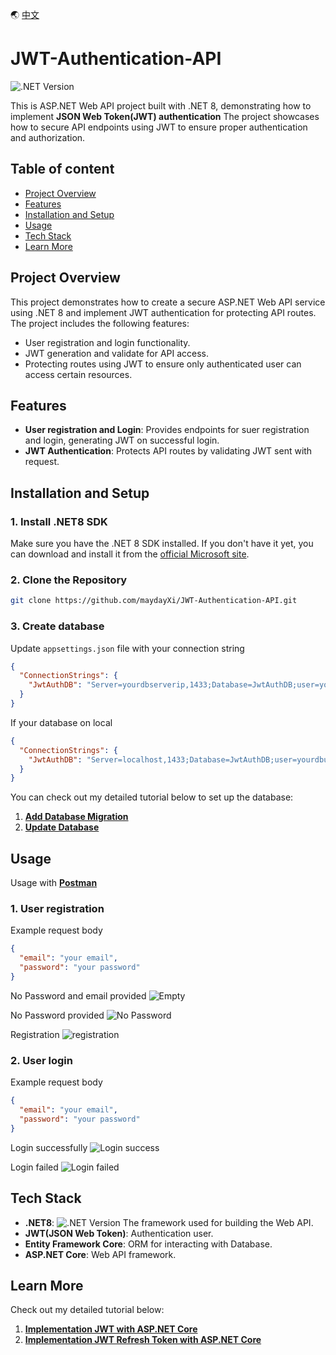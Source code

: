 🌏 [中文](/README.zh-tw.md)

# JWT-Authentication-API

![.NET Version](https://img.shields.io/badge/.NET-8.0-blue)

This is ASP.NET Web API project built with .NET 8, 
demonstrating how to implement **JSON Web Token(JWT) authentication**
The project showcases how to secure API endpoints using JWT to ensure proper authentication and authorization.

## Table of content

- [Project Overview](#project-overview)
- [Features](#features)
- [Installation and Setup](#installation-and-setup)
- [Usage](#usage)
- [Tech Stack](#tech-stack)
- [Learn More](#learn-more)

## Project Overview

This project demonstrates how to create a secure ASP.NET Web API service 
using .NET 8 and implement JWT authentication for protecting API routes. 
The project includes the following features:

- User registration and login functionality.
- JWT generation and validate for API access.
- Protecting routes using JWT to ensure only authenticated user can access certain resources.

## Features

- **User registration and Login**: Provides endpoints for suer registration and login,
generating JWT on successful login.
- **JWT Authentication**: Protects API routes by validating JWT sent with request. 

## Installation and Setup

### 1. Install .NET8 SDK

Make sure you have the .NET 8 SDK installed. If you don't have it yet, 
you can download and install it from the [official Microsoft site](https://dotnet.microsoft.com/download/dotnet/8.0).

### 2. Clone the Repository

```bash
git clone https://github.com/maydayXi/JWT-Authentication-API.git
```

### 3. Create database

Update `appsettings.json` file with your connection string

```json
{
  "ConnectionStrings": {
    "JwtAuthDB": "Server=yourdbserverip,1433;Database=JwtAuthDB;user=yourdbuser;password=yourdbpassword;TrustServerCertificate=True;"
  }
}
```

If your database on local 

```json
{
  "ConnectionStrings": {
    "JwtAuthDB": "Server=localhost,1433;Database=JwtAuthDB;user=yourdbuser;password=yourdbpassword;TrustServerCertificate=True;"
  }
}
```

You can check out my detailed tutorial below to set up the database:

1. **[Add Database Migration](https://maydayxi.github.io/MyDevLog/posts/asp-dot-net-core-jwt-tutorial/#%E6%96%B0%E5%A2%9E-migration)**
2. **[Update Database](https://maydayxi.github.io/MyDevLog/posts/asp-dot-net-core-jwt-tutorial/#%E6%9B%B4%E6%96%B0%E8%B3%87%E6%96%99%E5%BA%AB)**

## Usage

Usage with **[Postman](https://www.postman.com/)**

### 1. User registration

Example request body
```json
{
  "email": "your email",
  "password": "your password"
}
```

No Password and email provided
<img src="https://cdn.jsdelivr.net/gh/maydayXi/MyDevLog@main/content/posts/jwt-tutorial/postman-empty-test.png" alt="Empty">

No Password provided
<img src="https://cdn.jsdelivr.net/gh/maydayXi/MyDevLog@main/content/posts/jwt-tutorial/postman-no-password-test.png" alt="No Password">

Registration
<img src="https://cdn.jsdelivr.net/gh/maydayXi/MyDevLog@main/content/posts/jwt-tutorial/postman-register-test.png" alt="registration">

### 2. User login

Example request body
```json
{
  "email": "your email",
  "password": "your password"
}
```

Login successfully
<img src="https://cdn.jsdelivr.net/gh/maydayXi/MyDevLog@main/content/posts/jwt-tutorial/postman-login-success.png" alt="Login success">

Login failed
<img src="https://cdn.jsdelivr.net/gh/maydayXi/MyDevLog@main/content/posts/jwt-tutorial/postman-login-failed-test.png" alt="Login failed">

## Tech Stack

- **.NET8**: ![.NET Version](https://img.shields.io/badge/.NET-8.0-blue) The framework used for building the Web API.
- **JWT(JSON Web Token)**: Authentication user.
- **Entity Framework Core**: ORM for interacting with Database.
- **ASP.NET Core**: Web API framework.

## Learn More

Check out my detailed tutorial below:

1. **[Implementation JWT with ASP.NET Core](https://maydayxi.github.io/MyDevLog/posts/asp-dot-net-core-jwt-tutorial/)**
2. **[Implementation JWT Refresh Token with ASP.NET Core](https://maydayxi.github.io/MyDevLog/posts/asp-net-core-jwt-tutorial-refresh-token/)**